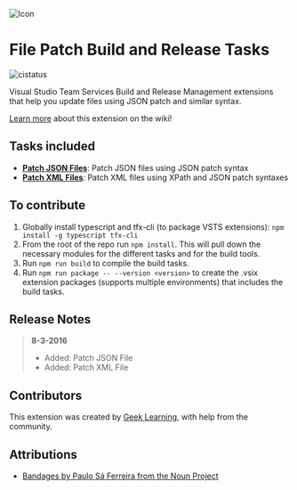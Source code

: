 ![Icon](https://github.com/geeklearningio/gl-vsts-tasks-file-patch/blob/master/Extension/extension-icon.png)

# File Patch Build and Release Tasks

![cistatus](https://geeklearning.visualstudio.com/_apis/public/build/definitions/f841b266-7595-4d01-9ee1-4864cf65aa73/39/badge)

Visual Studio Team Services Build and Release Management extensions that help you update files using JSON patch and similar syntax.

[Learn more](https://github.com/geeklearningio/gl-vsts-tasks-file-patch/wiki) about this extension on the wiki!

## Tasks included

* **[Patch JSON Files](https://github.com/geeklearningio/gl-vsts-tasks-file-patch/wiki/Patch-JSON-Files)**: Patch JSON files using JSON patch syntax
* **[Patch XML Files](https://github.com/geeklearningio/gl-vsts-tasks-file-patch/wiki/Patch-XML-Files)**: Patch XML files using XPath and JSON patch syntaxes

## To contribute

1. Globally install typescript and tfx-cli (to package VSTS extensions): `npm install -g typescript tfx-cli`
2. From the root of the repo run `npm install`. This will pull down the necessary modules for the different tasks and for the build tools.
3. Run `npm run build` to compile the build tasks.
4. Run `npm run package -- --version <version>` to create the .vsix extension packages (supports multiple environments) that includes the build tasks.

## Release Notes

> **8-3-2016**
> - Added: Patch JSON File
> - Added: Patch XML File

## Contributors

This extension was created by [Geek Learning](http://geeklearning.io/), with help from the community.

## Attributions

* [Bandages by Paulo Sá Ferreira from the Noun Project](https://thenounproject.com/term/bandages/437437/)
